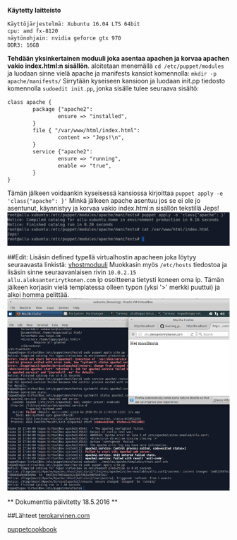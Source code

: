 **Käytetty laitteisto**
``` 
Käyttöjärjestelmä: Xubuntu 16.04 LTS 64bit
cpu: amd fx-8120
näytönohjain: nvidia geforce gtx 970
DDR3: 16GB
```


**Tehdään yksinkertainen moduuli joka asentaa apachen ja
korvaa apachen vakio index.html:n sisällön**.
aloitetaan menemällä `cd /etc/puppet/modules` ja luodaan sinne vielä
apache ja manifests kansiot komennolla:
`mkdir -p apache/manifests/`
Sirrytään kyseiseen kansioon ja luodaan init.pp tiedosto
komennolla `sudoedit init.pp`, jonka sisälle tulee seuraava
sisältö:
```
class apache {
        package {"apache2":
                ensure => "installed",
        }
        file { "/var/www/html/index.html":
                content => "Jeps!\n",
        }
        service {"apache2":
                ensure => "running",
                enable => "true",
        }
}
```
Tämän jälkeen voidaankin kyseisessä kansiossa kirjoittaa
`puppet apply -e 'class{"apache": }'`
Minkä jälkeen apache asentuu jos se ei ole jo asentunut, käynnistyy ja korvaa
vakio index.html:n sisällön tekstillä Jeps!
![ScreenShot](/images/apassiPuppet.png)

##Edit:
Lisäsin defined typellä virtualhostin apacheen joka löytyy seuraavasta linkistä: [vhostmoduuli](https://github.com/AleksanteriRytkonen/learning_puppet/tree/master/modules/apache)
Muokkasin myös `/etc/hosts` tiedostoa ja lisäsin sinne seuraavanlaisen rivin
`10.0.2.15      allu.aleksanterirytkonen.com` ip osoitteena tietysti koneen oma ip.
Tämän jälkeen korjasin vielä templatessa olleen typon (yksi '>' merkki puuttui) ja alkoi homma pelittää.
![ScreenShot](/images/apachevhost.png)

** Dokumenttia päivitetty 18.5.2016 **

##Lähteet
[terokarvinen.com](http://terokarvinen.com/2016/aikataulu-%E2%80%93-linuxin-keskitetty-hallinta-ict4tn011-9-loppukevat-2016#comments)

[puppetcookbook](http://www.puppetcookbook.com/)
